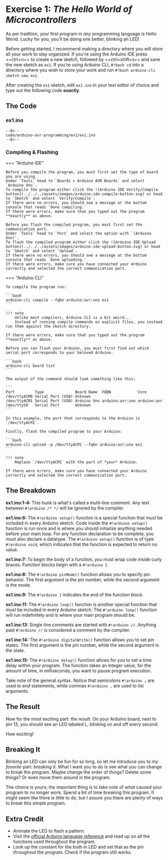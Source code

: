 # Exercise 1: *The Hello World of Microcontrollers*

As per tradition, your first program in *any* programming language is Hello World.
Lucky for you, you'll be doing one better, blinking an LED!

Before getting started, I recommend making a directory where you will store all your work to stay organized.
If you're using the Arduino IDE press ++ctrl+n++ to create a new sketch, followed by ++ctrl+shift+s++ and save the new sketch as `ex1`.
If you're using Arduino CLI, `#!bash cd` into a directory where you wish to store your work and run `#!bash arduino-cli sketch new ex1`.

After creating the `ex1` sketch, edit `ex1.ino` in your text editor of choice and type out the following code **exactly**.

## The Code

### ex1.ino

```arduino linenums="1"
--8<--
code/arduino-avr-programming/ex1/ex1.ino
--8<--
```

### Compiling & Flashing

=== "Arduino IDE"

	Before you compile the program, you must first set the type of board you are using.
	Under `Tools` head to `Boards > Arduino AVR Boards` and select `Arduino Uno`.
	To compile the program either click the ![Arduino IDE Verify/Compile button](../../../assets/images/arduino-ide-compile-button.svg) or head to `Sketch` and select `Verify/Compile`.
	If there were no errors, you should see a message at the bottom console that reads `Done compiling.`
	If there were errors, make sure that you typed out the program **exactly** as above.

	Before you flash the compiled program, you must first set the communication port.
	Under `Tools` head to `Port` and select the option with `(Arduino Uno)`.
	To flash the compiled program either click the ![Arduino IDE Upload button](../../../assets/images/arduino-ide-upload-button.svg) or head to `Sketch` and select `Upload`.
	If there were no errors, you should see a message at the bottom console that reads `Done uploading.`
	If there were errors, make sure you have connected your Arduino correctly and selected the correct communication port.

=== "Arduino CLI"

	To compile the program run:

	```bash
	arduino-cli compile --fqbn arduino:avr:uno ex1
	```

	!!! note
		Unlike most compilers, Arduino CLI is a bit weird...
		Instead of running compile commands on explicit files, you instead run them against the sketch directory.

	If there were errors, make sure that you typed out the program **exactly** as above.

	Before you can flash your Arduino, you must first find out which serial port corresponds to your beloved Arduino.

	```bash
	arduino-cli board list
	```

	The output of the command should look something like this:

	```
	Port         Type              Board Name  FQBN            Core
	/dev/ttyACM0 Serial Port (USB) Unknown
	/dev/ttyACM1 Serial Port (USB) Arduino Uno arduino:avr:uno arduino:avr
	/dev/ttyS0   Serial Port       Unknown
	```

	In this example, the port that corresponds to the Arduino is `/dev/ttyACM1`.

	Finally, flash the compiled program to your Arduino:

	```bash
	arduino-cli upload -p /dev/ttyACM1 --fqbn arduino:avr:uno ex1
	```

	!!! note
		Replace `/dev/ttyACM1` with the port of *your* Arduino.

	If there were errors, make sure you have connected your Arduino correctly and selected the correct communication port.

## The Breakdown

**ex1.ino:1-4:** This hunk is what's called a multi-line comment.
Any text between `#!arduino /* */` will be ignored by the compiler.

**ex1.ino:6:** The `#!arduino setup()` function is a special function that *must* be included in every Arduino sketch.
Code inside the `#!arduino setup()` function is run once and is where you should initialize anything needed before your main loop.
For any function declaration to be complete, you must also declare a datatype.
The `#!arduino setup()` function is of type `#!arduino void`, which indicates that the function is expected to return no value.

**ex1.ino:7:** To begin the body of a function, you must wrap code inside curly braces.
Function blocks begin with a `#!arduino {`.

**ex1.ino:8:** The `#!arduino pinMode()` function allows you to specify pin behavior.
The first argument is the pin number, while the second argument is the mode.

**ex1.ino:9:** The `#!arduino }` indicates the end of the function block.

**ex1.ino:11:** The `#!arduino loop()` function is another special function that *must* be included in every Arduino sketch.
The `#!arduino loop()` function will run indefinitely and is where your main program should be.

**ex1.ino:13:** Single line comments are started with `#!arduino //`.
Anything past `#!arduino //` is considered a comment by the compiler.

**ex1.ino:14:** The `#!arduino digitalWrite()` function allows you to set pin states.
The first argument is the pin number, while the second argument is the state.

**ex1.ino:15:** The `#!arduino delay()` function allows for you to set a time delay within your program.
The function takes an integer value, for the amount of time, in milliseconds, you want to pause program execution.

Take note of the general syntax.
Notice that semicolons `#!arduino ;` are used to end statements, while commas `#!arduino ,` are used to list arguments.

## The Result

Now for the most exciting part: *the result*.
On your Arduino board, next to pin 13, you should see an LED labeled L, blinking on and off every second.

How exciting!

## Breaking It

Blinking an LED can only be fun for so long, so let me introduce you to *my favorite* part: *breaking it*.
What I want you to do is see what you can change to break the program.
Maybe change the order of things?
Delete some things?
Or even move them around in the program.

The choice is yours; the important thing is to take note of *what* caused your program to no longer work.
Spend a bit of time breaking this program.
It might seem like there is little to do, but I assure you there are plenty of ways to break this simple program.

## Extra Credit

* Animate the LED to flash a pattern.
* Visit the [official Arduino language reference](https://www.arduino.cc/reference/en/) and read up on all the functions used throughout the program.
* Look up the constant for the built-in LED and set that as the pin throughout the program. Check if the program still works.
